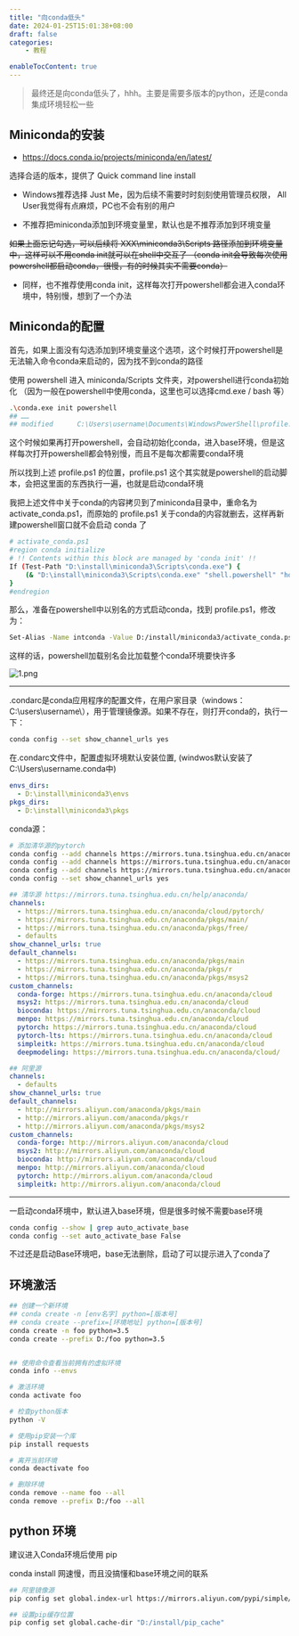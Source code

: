 ```yaml
---
title: "向conda低头"
date: 2024-01-25T15:01:38+08:00
draft: false
categories:
    - 教程

enableTocContent: true
---
```



> 最终还是向conda低头了，hhh。主要是需要多版本的python，还是conda集成环境轻松一些


## Miniconda的安装

- https://docs.conda.io/projects/miniconda/en/latest/

选择合适的版本，提供了 Quick command line install

- Windows推荐选择 Just Me，因为后续不需要时时刻刻使用管理员权限， All User我觉得有点麻烦，PC也不会有别的用户

- 不推荐把miniconda添加到环境变量里，默认也是不推荐添加到环境变量

~~如果上面忘记勾选，可以后续将 XXX\miniconda3\Scripts 路径添加到环境变量中，这样可以不用conda init就可以在shell中交互了 （conda init会导致每次使用powershell都启动conda，很慢，有的时候其实不需要conda）~~
 
- 同样，也不推荐使用conda init，这样每次打开powershell都会进入conda环境中，特别慢，想到了一个办法

## Miniconda的配置

首先，如果上面没有勾选添加到环境变量这个选项，这个时候打开powershell是无法输入命令conda来启动的，因为找不到conda的路径

使用 powershell 进入 miniconda/Scripts 文件夹，对powershell进行conda初始化 （因为一般在powershell中使用conda，这里也可以选择cmd.exe / bash 等）

```bash
.\conda.exe init powershell
## ……
## modified      C:\Users\username\Documents\WindowsPowerShell\profile.ps1
```

这个时候如果再打开powershell，会自动初始化conda，进入base环境，但是这样每次打开powershell都会特别慢，而且不是每次都需要conda环境

所以找到上述 profile.ps1 的位置，profile.ps1 这个其实就是powershell的启动脚本，会把这里面的东西执行一遍，也就是启动conda环境

我把上述文件中关于conda的内容拷贝到了miniconda目录中，重命名为activate_conda.ps1，而原始的 profile.ps1 关于conda的内容就删去，这样再新建powershell窗口就不会启动 conda 了

```bash
# activate_conda.ps1
#region conda initialize
# !! Contents within this block are managed by 'conda init' !!
If (Test-Path "D:\install\miniconda3\Scripts\conda.exe") {
    (& "D:\install\miniconda3\Scripts\conda.exe" "shell.powershell" "hook") | Out-String | ?{$_} | Invoke-Expression
}
#endregion
```

那么，准备在powershell中以别名的方式启动conda，找到 profile.ps1，修改为：

```bash
Set-Alias -Name intconda -Value D:/install/miniconda3/activate_conda.ps1
```

这样的话，powershell加载别名会比加载整个conda环境要快许多


![1.png](https://s2.loli.net/2024/01/25/NIk6j3HS1mPuxKr.jpg)

------------------------------------------------------------


.condarc是conda应用程序的配置文件，在用户家目录（windows：C:\users\username\），用于管理镜像源。如果不存在，则打开conda的，执行一下：

```bash
conda config --set show_channel_urls yes
```

在.condarc文件中，配置虚拟环境默认安装位置, (windwos默认安装了C:\Users\username\.conda中)

```yaml
envs_dirs:
  - D:\install\miniconda3\envs
pkgs_dirs:
  - D:\install\miniconda3\pkgs
```

conda源：

```bash
# 添加清华源的pytorch
conda config --add channels https://mirrors.tuna.tsinghua.edu.cn/anaconda/pkgs/free/
conda config --add channels https://mirrors.tuna.tsinghua.edu.cn/anaconda/pkgs/main/
conda config --add channels https://mirrors.tuna.tsinghua.edu.cn/anaconda/cloud/pytorch/
conda config --set show_channel_urls yes
```

```yaml
## 清华源 https://mirrors.tuna.tsinghua.edu.cn/help/anaconda/
channels:
  - https://mirrors.tuna.tsinghua.edu.cn/anaconda/cloud/pytorch/
  - https://mirrors.tuna.tsinghua.edu.cn/anaconda/pkgs/main/
  - https://mirrors.tuna.tsinghua.edu.cn/anaconda/pkgs/free/
  - defaults
show_channel_urls: true
default_channels:
  - https://mirrors.tuna.tsinghua.edu.cn/anaconda/pkgs/main
  - https://mirrors.tuna.tsinghua.edu.cn/anaconda/pkgs/r
  - https://mirrors.tuna.tsinghua.edu.cn/anaconda/pkgs/msys2
custom_channels:
  conda-forge: https://mirrors.tuna.tsinghua.edu.cn/anaconda/cloud
  msys2: https://mirrors.tuna.tsinghua.edu.cn/anaconda/cloud
  bioconda: https://mirrors.tuna.tsinghua.edu.cn/anaconda/cloud
  menpo: https://mirrors.tuna.tsinghua.edu.cn/anaconda/cloud
  pytorch: https://mirrors.tuna.tsinghua.edu.cn/anaconda/cloud
  pytorch-lts: https://mirrors.tuna.tsinghua.edu.cn/anaconda/cloud
  simpleitk: https://mirrors.tuna.tsinghua.edu.cn/anaconda/cloud
  deepmodeling: https://mirrors.tuna.tsinghua.edu.cn/anaconda/cloud/
```

```yaml
## 阿里源
channels:
  - defaults
show_channel_urls: true
default_channels:
  - http://mirrors.aliyun.com/anaconda/pkgs/main
  - http://mirrors.aliyun.com/anaconda/pkgs/r
  - http://mirrors.aliyun.com/anaconda/pkgs/msys2
custom_channels:
  conda-forge: http://mirrors.aliyun.com/anaconda/cloud
  msys2: http://mirrors.aliyun.com/anaconda/cloud
  bioconda: http://mirrors.aliyun.com/anaconda/cloud
  menpo: http://mirrors.aliyun.com/anaconda/cloud
  pytorch: http://mirrors.aliyun.com/anaconda/cloud
  simpleitk: http://mirrors.aliyun.com/anaconda/cloud
```

--------------------------------------------------

一启动conda环境中，默认进入base环境，但是很多时候不需要base环境

```bash
conda config --show | grep auto_activate_base
conda config --set auto_activate_base False
```

不过还是启动Base环境吧，base无法删除，启动了可以提示进入了conda了



## 环境激活

```bash
## 创建一个新环境
## conda create -n [env名字] python=[版本号]
## conda create --prefix=[环境地址] python=[版本号]
conda create -n foo python=3.5
conda create --prefix D:/foo python=3.5


## 使用命令查看当前拥有的虚拟环境
conda info --envs

# 激活环境
conda activate foo

# 检查python版本
python -V

# 使用pip安装一个库
pip install requests

# 离开当前环境
conda deactivate foo

# 删除环境
conda remove --name foo --all
conda remove --prefix D:/foo --all
```



## python 环境

建议进入Conda环境后使用 pip 

conda install 网速慢，而且没搞懂和base环境之间的联系

```bash
## 阿里镜像源
pip config set global.index-url https://mirrors.aliyun.com/pypi/simple/

## 设置pip缓存位置
pip config set global.cache-dir "D:/install/pip_cache"
```
